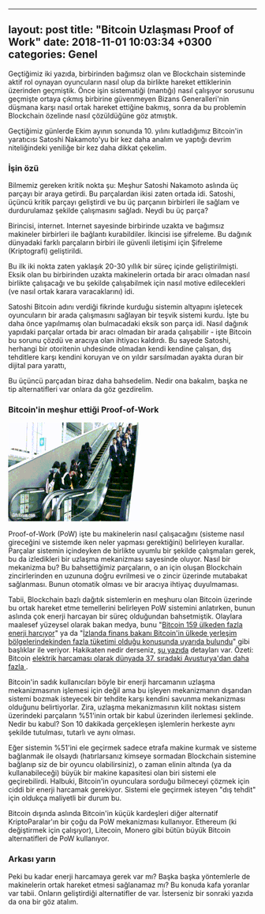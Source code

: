 
---
layout: post
title:  "Bitcoin Uzlaşması Proof of Work"
date:   2018-11-01 10:03:34 +0300
categories: Genel
---

Geçtiğimiz iki yazıda, birbirinden bağımsız olan ve Blockchain sisteminde aktif rol oynayan oyuncuların nasıl olup da birlikte hareket ettiklerinin üzerinden geçmiştik. Önce işin sistematiği (mantığı) nasıl çalışıyor sorusunu geçmişte ortaya çıkmış birbirine güvenmeyen Bizans Generalleri'nin düşmana karşı nasıl ortak hareket ettiğine bakmış, sonra da bu problemin Blockchain özelinde nasıl çözüldüğüne göz atmıştık. 

Geçtiğimiz günlerde Ekim ayının sonunda 10. yılını kutladığımız Bitcoin'in yaratıcısı Satoshi Nakamoto'yu bir kez daha analım ve yaptığı devrim niteliğindeki yeniliğe bir kez daha dikkat çekelim.

### İşin özü

Bilmemiz gereken kritik nokta şu: Meşhur Satoshi Nakamoto aslında üç parçayı bir araya getirdi. Bu parçalardan ikisi zaten ortada idi. Satoshi, üçüncü kritik parçayı geliştirdi ve bu üç parçanın birbirleri ile sağlam ve durdurulamaz şekilde çalışmasını sağladı. Neydi bu üç parça?

Birincisi, internet. Internet sayesinde birbirinde uzakta ve bağımsız makineler birbirleri ile bağlantı kurabildiler. İkincisi ise şifreleme. Bu dağınık dünyadaki farklı parçaların birbiri ile güvenli iletişimi için Şifreleme (Kriptografi) geliştirildi. 

Bu ilk iki nokta zaten yaklaşık 20-30 yıllık bir süreç içinde geliştirilmişti. Eksik olan bu birbirinden uzakta makinelerin ortada bir aracı olmadan nasıl birlikte çalışacağı ve bu şekilde çalışabilmek için nasıl motive edilecekleri (ve nasıl ortak karara varacaklarını) idi. 

Satoshi Bitcoin adını verdiği fikrinde kurduğu sistemin altyapını işletecek oyuncuların bir arada çalışmasını sağlayan bir teşvik sistemi kurdu. İşte bu daha önce yapılmamış olan bulmacadaki eksik son parça idi. Nasıl dağınık yapıdaki parçalar ortada bir aracı olmadan bir arada çalışabilir - işte Bitcoin bu sorunu çözdü ve aracıya olan ihtiyacı kaldırdı.  Bu sayede Satoshi, herhangi bir otoritenin uhdesinde olmadan kendi kendine çalışan, dış tehditlere karşı kendini koruyan ve on yıldır sarsılmadan ayakta duran bir dijital para yarattı,

Bu üçüncü parçadan biraz daha bahsedelim. Nedir ona bakalım, başka ne tip alternatifleri var onlara da göz gezdirelim. 


### Bitcoin'in meşhur ettiği Proof-of-Work


![bitcoin-uzlasma.gif](/assets/bitcoin-uzlasma.gif)


Proof-of-Work (PoW) işte bu makinelerin nasıl çalışacağını (sisteme nasıl gireceğini ve sistemde iken neler yapması gerektiğini) belirleyen kurallar. Parçalar sistemin içindeyken de birlikte uyumlu bir şekilde çalışmaları gerek, bu da izledikleri bir uzlaşma mekanizması sayesinde oluyor. Nasıl bir mekanizma bu? Bu bahsettiğimiz parçaların, o an için oluşan Blockchain zincirlerinden en uzununa doğru evrilmesi ve o zincir üzerinde mutabakat sağlanması. Bunun otomatik olması ve bir aracıya ihtiyaç duyulmaması. 

Tabii, Blockchain bazlı dağıtık sistemlerin en meşhuru olan Bitcoin üzerinde bu ortak hareket etme temellerini belirleyen PoW sistemini anlatırken, bunun aslında çok enerji harcayan bir süreç olduğundan bahsetmiştik. Olaylara maalesef yüzeysel olarak bakan medya, bunu "[Bitcoin 159 ülkeden fazla enerji harcıyor](https://www.cnnturk.com/ekonomi/kripto-para/bitcoin-islemleri-159-ulkeden-fazla-enerji-tuketiyor)" ya da "[İzlanda finans bakanı Bitcoin'in ülkede yerleşim bölgelerindekinden fazla tüketimi olduğu konusunda uyarıda bulundu](https://www.wired.co.uk/article/bitcoin-mining-energy-consumption-new-york)" gibi başlıklar ile veriyor. Hakikaten nedir derseniz, [şu yazıda](https://www.ofnumbers.com/2018/08/26/how-much-electricity-is-consumed-by-bitcoin-bitcoin-cash-ethereum-litecoin-and-monero/#footnote_0_5656) detayları var. Özeti: Bitcoin [elektrik harcaması olarak dünyada 37. sıradaki Avusturya'dan daha fazla ](http://www.wikizero.co/index.php?q=aHR0cHM6Ly9lbi53aWtpcGVkaWEub3JnL3dpa2kvTGlzdF9vZl9jb3VudHJpZXNfYnlfZWxlY3RyaWNpdHlfY29uc3VtcHRpb24).  

Bitcoin'in sadık kullanıcıları böyle bir enerji harcamanın uzlaşma mekanizmasının işlemesi için değil ama bu işleyen mekanizmanın dışarıdan sistemi bozmak isteyecek bir tehdite karşı kendini savunma mekanizması olduğunu belirtiyorlar. Zira, uzlaşma mekanizmasının kilit noktası sistem üzerindeki parçaların %51'inin ortak bir kabul üzerinden ilerlemesi şeklinde. Nedir bu kabul? Son 10 dakikada gerçekleşen işlemlerin herkeste aynı şekilde tutulması, tutarlı ve aynı olması. 

Eğer sistemin %51'ini ele geçirmek sadece etrafa makine kurmak ve sisteme bağlanmak ile olsaydı (hatırlarsanız kimseye sormadan Blockchain sistemine bağlanıp siz de bir oyuncu olabilirsiniz), o zaman elinin altında (ya da kullanabileceği) büyük bir makine kapasitesi olan biri sistemi ele geçirebilirdi. Halbuki, Bitcoin'in oyunculara sorduğu bilmeceyi çözmek için ciddi bir enerji harcamak gerekiyor. Sistemi ele geçirmek isteyen "dış tehdit" için oldukça maliyetli bir durum bu. 

Bitcoin dışında aslında Bitcoin'in küçük kardeşleri diğer alternatif KriptoParalar'ın bir çoğu da PoW mekanizması kullanıyor. Ethereum (ki değiştirmek için çalışıyor), Litecoin, Monero gibi bütün büyük Bitcoin alternatifleri de PoW kullanıyor.

### Arkası yarın

Peki bu kadar enerji harcamaya gerek var mı? Başka başka yöntemlerle de makinelerin ortak hareket etmesi sağlanamaz mı? Bu konuda kafa yoranlar var tabii. Onların geliştirdiği alternatifler de var. İsterseniz bir sonraki yazıda da ona bir göz atalım. 
